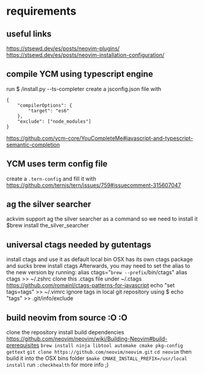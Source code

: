 # requirements

## useful links

https://stsewd.dev/es/posts/neovim-plugins/
https://stsewd.dev/es/posts/neovim-installation-configuration/

## compile YCM using typescript engine

run \$ /install.py --ts-completer
create a jsconfig.json file with

```
{
    "compilerOptions": {
        "target": "es6"
    },
    "exclude": ["node_modules"]
}
```

https://github.com/ycm-core/YouCompleteMe#javascript-and-typescript-semantic-completion

## YCM uses term config file

create a `.tern-config` and fill it with
https://github.com/ternjs/tern/issues/759#issuecomment-315607047

## ag the silver searcher

ackvim support ag the silver searcher as a command so we need to install it
\$brew install the_silver_searcher

## universal ctags needed by gutentags

install ctags and use it as default local bin OSX has its own ctags package and sucks
brew install ctags
Afterwards, you may need to set the alias to the new version by running:
alias ctags="`brew --prefix`/bin/ctags"
alias ctags >> ~/.zshrc
clone this .ctags file under ~/.ctags https://github.com/romainl/ctags-patterns-for-javascript
echo "set tags=tags" >> ~/.vimrc
ignore tags in local git repository using
\$ echo "tags" >> .git/info/exclude

## build neovim from source :O :O

clone the repository
install build dependencies
https://github.com/neovim/neovim/wiki/Building-Neovim#build-prerequisites
`brew install ninja libtool automake cmake pkg-config gettext`
`git clone https://github.com/neovim/neovim.git`
`cd neovim`
then build it into the OSX bins folder
`$make CMAKE_INSTALL_PREFIX=/usr/local install`
run `:checkhealth` for more info ;)
